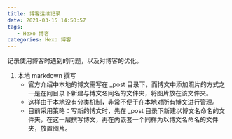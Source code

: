 ```yaml
---
title: 博客运维记录
date: 2021-03-15 14:50:57
tags: 
   - Hexo 博客
categories: Hexo 博客
---
```


记录使用博客时遇到的问题，以及对博客的优化。

<!--more-->

1. 本地 markdown 撰写
   - 官方介绍中本地的博文需写在 _post 目录下，而博文中添加照片的方式之一是在同目录下新建与博文名同名的文件夹，将图片放在该文件夹。
   - 这样由于本地没有分类机制，非常不便于在本地对所有博文进行管理。
   - 目前采用策略：写新的博文时，先在 _post 目录下新建以博文名命名的文件夹，在这一层撰写博文，再在内嵌套一个同样为以博文名命名的文件夹，放置图片。
